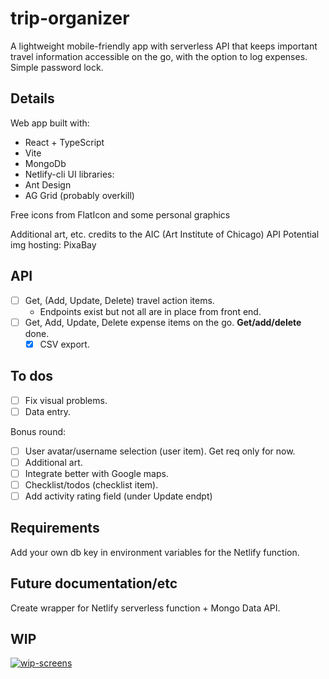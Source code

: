 # trip-organizer
A lightweight mobile-friendly app with serverless API that keeps important travel information accessible on the go, with the option to log expenses. Simple password lock.

## Details
Web app built with:
- React + TypeScript
- Vite
- MongoDb
- Netlify-cli
UI libraries:
- Ant Design
- AG Grid (probably overkill)

Free icons from FlatIcon and some personal graphics

Additional art, etc. credits to the AIC (Art Institute of Chicago) API
Potential img hosting: PixaBay

## API
- [ ] Get, (Add, Update, Delete) travel action items.
  - Endpoints exist but not all are in place from front end.
- [ ] Get, Add, Update, Delete expense items on the go. **Get/add/delete** done.
    - [x] CSV export.
     
## To dos
- [ ] Fix visual problems.
- [ ] Data entry.

Bonus round:
- [ ] User avatar/username selection (user item). Get req only for now.
- [ ] Additional art.
- [ ] Integrate better with Google maps.
- [ ] Checklist/todos (checklist item).
- [ ] Add activity rating field (under Update endpt)

## Requirements
Add your own db key in environment variables for the Netlify function.

## Future documentation/etc
Create wrapper for Netlify serverless function + Mongo Data API.

## WIP
[![wip-screens](https://i.postimg.cc/SKd99wnZ/wip-screens.png)](https://i.postimg.cc/SKd99wnZ/wip-screens.png)
